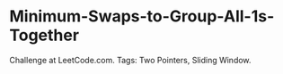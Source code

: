# Minimum-Swaps-to-Group-All-1s-Together
Challenge at LeetCode.com. Tags: Two Pointers, Sliding Window.
